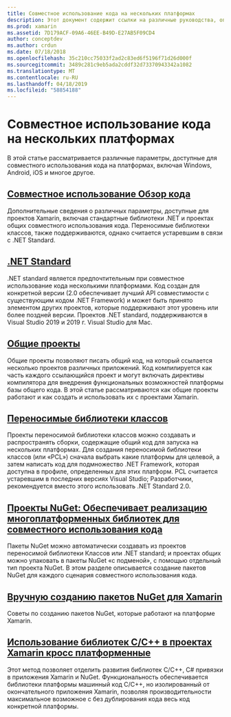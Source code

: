 ```yaml
---
title: Совместное использование кода на нескольких платформах
description: Этот документ содержит ссылки на различные руководства, описывающие способы совместного использования кода, включая переносимые библиотеки классов, общие проекты, .NET Standard и NuGet.
ms.prod: xamarin
ms.assetid: 7D179ACF-09A6-46EE-B49D-E27AB5F09CD4
author: conceptdev
ms.author: crdun
ms.date: 07/18/2018
ms.openlocfilehash: 35c210cc75033f2ad2c83ed6f5196f71d26d000f
ms.sourcegitcommit: 3489c281c9eb5ada2cddf32d73370943342a1082
ms.translationtype: MT
ms.contentlocale: ru-RU
ms.lasthandoff: 04/18/2019
ms.locfileid: "58854188"
---
```

# <a name="sharing-code-on-multiple-platforms"></a>Совместное использование кода на нескольких платформах

В этой статье рассматривается различные параметры, доступные для совместного использования кода на платформах, включая Windows, Android, iOS и многое другое.

## <a name="code-sharing-overviewcode-sharingmd"></a>[Совместное использование Обзор кода](code-sharing.md)

Дополнительные сведения о различных параметры, доступные для проектов Xamarin, включая стандартные библиотеки .NET и проектах общих совместного использования кода. Переносимые библиотеки классов, также поддерживаются, однако считается устаревшим в связи с .NET Standard.

## <a name="net-standardcross-platformapp-fundamentalsnet-standardmd"></a>[.NET Standard](~/cross-platform/app-fundamentals/net-standard.md)

.NET standard является предпочтительным при совместное использование кода несколькими платформами. Код создан для конкретной версии (2.0 обеспечивает лучший API совместимости с существующим кодом .NET Framework) и может быть принято элементом других проектов, которые поддерживают этот уровень или более поздней версии. Проектов .NET standard, поддерживаются в Visual Studio 2019 и 2019 г. Visual Studio для Mac.

## <a name="shared-projectscross-platformapp-fundamentalsshared-projectsmd"></a>[Общие проекты](~/cross-platform/app-fundamentals/shared-projects.md)

Общие проекты позволяют писать общий код, на который ссылается несколько проектов различных приложений. Код компилируется как часть каждого ссылающийся проект и могут включать директивы компилятора для внедрения функциональных возможностей платформы базы общего кода. В этой статье рассматриваются как общие проекты работают и как создать и использовать их с проектами Xamarin.

## <a name="portable-class-librariescross-platformapp-fundamentalspclmd"></a>[Переносимые библиотеки классов](~/cross-platform/app-fundamentals/pcl.md)

Проекты переносимой библиотеки классов можно создавать и распространять сборки, содержащие общий код для запуска на нескольких платформах. Для создания переносимой библиотеки классов (или «PCL») сначала выбрать какие платформы для целевой, а затем написать код для подмножество .NET Framework, которая доступна в профиле, определенных для этих платформ. PCL считается устаревшим в последних версиях Visual Studio; Разработчики, рекомендуется вместо этого использовать .NET Standard 2.0.

## <a name="nuget-projects-multiplatform-libraries-for-code-sharingcross-platformapp-fundamentalsnuget-multiplatform-librariesindexmd"></a>[Проекты NuGet: Обеспечивает реализацию многоплатформенных библиотек для совместного использования кода](~/cross-platform/app-fundamentals/nuget-multiplatform-libraries/index.md)

Пакеты NuGet можно автоматически создавать из проектов переносимой библиотеки Классов или .NET standard; и проектах общих можно упаковать в пакеты NuGet «с подменой», с помощью отдельный тип проекта NuGet. В этом разделе описывается создание пакетов NuGet для каждого сценария совместного использования кода.

## <a name="manually-creating-nuget-packages-for-xamarincross-platformapp-fundamentalsnuget-manualmd"></a>[Вручную созданию пакетов NuGet для Xamarin](~/cross-platform/app-fundamentals/nuget-manual.md)

Советы по созданию пакетов NuGet, которые работают на платформе Xamarin.

## <a name="use-cc-libraries-in-cross-platform-xamarin-projectscross-platformcppindexmd"></a>[Использование библиотек C/C++ в проектах Xamarin кросс платформенные](~/cross-platform/cpp/index.md)

Этот метод позволяет отделить развития библиотек C/C++, C# привязки в приложения Xamarin и NuGet. Функциональность обеспечивается библиотеки платформы машинный код C/C++, но изолированный от окончательного приложения Xamarin, позволяя производительности максимальное возможное с без дублирования кода весь код конкретной платформы. 
